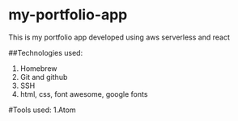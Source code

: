 # my-portfolio-app
This is my portfolio app developed using aws serverless and react

##Technologies used:
1. Homebrew
2. Git and github
4. SSH
6. html, css, font awesome, google fonts

#Tools used:
1.Atom
